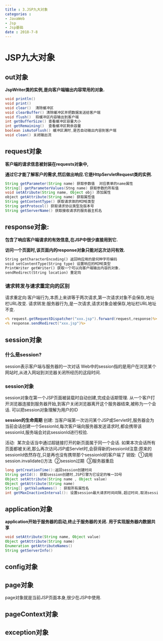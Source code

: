 ```yaml
---
title : 3.JSP九大对象
categories : 
- JavaWeb
- Jsp
- Jsp基础
date : 2018-7-8
---
```


# JSP九大对象



## out对象

**JspWriter类的实例,是向客户端输出内容常用的对象.**

```java
void println()
void print()
void clear()  清除缓冲区
void clearBuffer() 清除缓冲区并把数据发送给客户端
void flush()  将缓冲区内容输出到客户端
int getBufferSize() 查看缓冲区容量大小
int getRemaining()  查看缓冲区剩余容量
boolean isAutoFlush() 缓冲区满时,是否自动输出内容到客户端
void clean() 关闭输出流
```



## request对象

**客户端的请求信息被封装在requests对象中,**

**通过它才能了解客户的需求,然后做出响应.它是HttpServletRequest类的实例.**

```java
String getParameter(String name) 获取参数值  对应表单的name属性
String[] getParameterValues(Stng name) 获取参数的所有值
void setAtribute(String name, Object obj) 添加属性
object getAttribute(String name) 获取属性值
String getContentType() 获取请求体的MIME类型
String getProtocol() 获取请求协议类型及版本号
String getServerName() 获取接收请求的服务器主机名
```


## response对象:

**包含了响应客户端请求的有效信息,在JSP中很少直接用到它.**

**访问一个页面时,该页面内的response对象只能对这次访问有效.**

```jsp
String getCharacterEncoding() 返回响应用的是何种字符编码
void setContentType(String type) 设置响应的MIME类型
PrintWriter getWriter() 获取一个可以向客户端输出内容的对象.
sendRedirect(String location) 重定向
```

### 请求转发与请求重定向的区别

请求重定向:客户端行为,本质上来讲等于两次请求,第一次请求对象不会保存,地址栏URL改变.
请求转发:服务器行为,是一次请求,请求对象会被保存,地址栏URL地址不变.

```jsp
<% request.getRequestDispatcher("xxx.jsp").forward(request,response)%>
<% response.sendRedirect("xxx.jsp")%>
```



## session对象

### 什么是session?

session表示客户端与服务器的一次对话
Web中的session指的是用户在浏览某个网站时,从进入网站到浏览器关闭所经历的这段时间.

### session对象

session对象在第一个JSP页面被装载时自动创建,完成会话期管理.
从一个客户打开浏览器连接到服务器开始,到客户关闭浏览器离开这个服务器结束,被称为一个会话.
可以把session对象理解为用户的ID

**session的生命周期**
  创建:
​      当客户端第一次访问某个JSP或Servlet时,服务器会为当前会话创建一个SessionId,每次客户端向服务器发送请求时,
​      都会携带该sessionId,服务端会对此sessionId进行校验.

  活动:
​      某次会话当中通过超链接打开的新页面属于同一个会话.
​      如果本次会话所有页面都被关闭,那么再次访问JSP或Servlet时,会获得新的sessionId
​      注意:原来的sessionId依然存在,只是再也没有携带那个sessionId的客户端了
  销毁:
​      ①调用session.invalidate()方法
​      ②session过期
​      ③服务器重启

```java
long getCreationTime():返回session创建时间
String getId(): 获取session创建时,JSP引擎为它设定的唯一ID号
Object setAttribute(String name , Object value)
Object getAttribute(String name)
String[] getValueNames() : 获取所有属性名
int getMaxInactiveInterval(): 设置session最大请求时间间隔,超过时间,取消session
```



## application对象

**application开始于服务器的启动,终止于服务器的关闭.**
**用于实现服务器内数据共享**

```java
void setAttribute(String name, Object value)
Object getAttribute(String name)
Enumeration getAttributeNames()
String getServerInfo()
```



## config对象

## page对象

page对象就是当前JSP页面本身,很少在JSP中使用.



## pageContext对象



## exception对象

